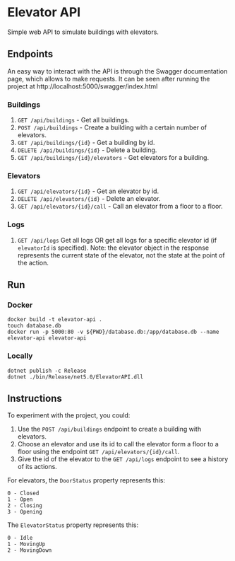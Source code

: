 # Elevator API

Simple web API to simulate buildings with elevators.

## Endpoints

An easy way to interact with the API is through the Swagger documentation page, which allows to make requests.
It can be seen after running the project at http://localhost:5000/swagger/index.html

### Buildings

1. `GET ​/api​/buildings` - Get all buildings.
1. `POST ​/api​/buildings` - Create a building with a certain number of elevators.
1. `GET ​/api​/buildings​/{id}` - Get a building by id.
1. `DELETE ​/api​/buildings​/{id}` - Delete a building.
1. `GET ​/api​/buildings​/{id}​/elevators` - Get elevators for a building.

### Elevators

1. `GET ​/api​/elevators​/{id}` - Get an elevator by id.
1. `DELETE ​/api​/elevators​/{id}` - Delete an elevator.
1. `GET ​/api​/elevators​/{id}​/call` - Call an elevator from a floor to a floor.

### Logs

1. `GET ​/api​/logs` Get all logs OR get all logs for a specific elevator id (if `elevatorId` is specified).
Note: the elevator object in the response represents the current state of the elevator, not the state at the point of the action.

## Run

### Docker

    docker build -t elevator-api .
    touch database.db
    docker run -p 5000:80 -v ${PWD}/database.db:/app/database.db --name elevator-api elevator-api

### Locally

    dotnet publish -c Release
    dotnet ./bin/Release/net5.0/ElevatorAPI.dll

## Instructions

To experiment with the project, you could:

1. Use the `POST ​/api​/buildings` endpoint to create a building with elevators.
1. Choose an elevator and use its id to call the elevator form a floor to a floor using the endpoint `GET ​/api​/elevators​/{id}​/call`.
1. Give the id of the elevator to the `GET ​/api​/logs` endpoint to see a history of its actions.

For elevators, the `DoorStatus` property represents this:

    0 - Closed
    1 - Open
    2 - Closing
    3 - Opening

The `ElevatorStatus` property represents this:

    0 - Idle
    1 - MovingUp
    2 - MovingDown
